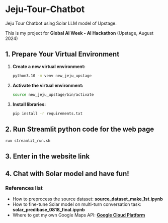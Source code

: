 # Jeju-Tour-Chatbot
Jeju Tour Chatbot using Solar LLM model of Upstage.

This is my project for **Global AI Week - AI Hackathon** (Upstage, August 2024)

## 1. Prepare Your Virtual Environment

1. **Create a new virtual environment:**

   ```bash
   python3.10 -m venv new_jeju_upstage

2. **Activate the virtual environment:**

   ```bash
   source new_jeju_upstage/bin/activate

3. **Install libraries:**
   
   ```bash
   pip install -r requirements.txt

## 2. Run Streamlit python code for the web page
   ```bash
   run streamlit_run.sh
```
## 3. Enter in the website link

## 4. Chat with Solar model and have fun!



### References list
- How to preprocess the source dataset: **source_dataset_make_1st.ipynb**
- How to fine-tune Solar model on multi-turn conversation task: **solar_predibase_0818_final.ipynb**
- Where to get my own Google Maps API: **[Google Cloud Platform](https://console.cloud.google.com/)**
